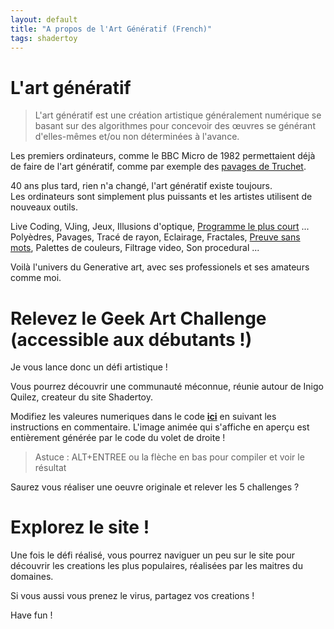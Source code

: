 ```yaml
---
layout: default
title: "A propos de l'Art Génératif (French)"
tags: shadertoy
---
```


# L'art génératif

>L'art génératif est une création artistique généralement numérique se basant sur des algorithmes pour concevoir des œuvres se générant d'elles-mêmes et/ou non déterminées à l'avance.

Les premiers ordinateurs, comme le BBC Micro de 1982 permettaient déjà de faire de l'art génératif, comme par exemple des [pavages de Truchet](https://bbcmic.ro/#%7B%22v%22%3A1%2C%22program%22%3A%22MODE2%5CnS%3D128%5CnFOR%20I%20%3D%200%20TO%2010%20%5CnFOR%20J%20%3D%200%20TO%209%20%5CnVDU%2029%2CI*S%3BJ*S%3B%5CnPROCCARRE%5CnNEXT%20J%5CnNEXT%20I%5CnEND%5CnDEF%20PROCCARRE%5CnT%3DS%2F2%5CnR%3DINT%28RND%281%29*2%29%5CnIF%20R%3D1%20THEN%20MOVE%200%2CT%20%3A%20DRAW%20-T%2C0%20%5CnIF%20R%3D0%20THEN%20MOVE%20-T%2C0%3A%20DRAW%200%2C-T%5CnIF%20R%3D1%20THEN%20MOVE%200%2C-T%20%3A%20DRAW%20T%2C0%5CnIF%20R%3D0%20THEN%20MOVE%20T%2C0%20%3A%20DRAW%200%2CT%5CnENDPROC%22%7D).

40 ans plus tard, rien n'a changé, l'art génératif existe toujours.  
Les ordinateurs sont simplement plus puissants et les artistes utilisent de nouveaux outils.

Live Coding, VJing, Jeux, Illusions d'optique, [Programme le plus court](https://fr.wikipedia.org/wiki/Code_golf) ...  
Polyèdres, Pavages, Tracé de rayon, Eclairage, Fractales, [Preuve sans mots](https://fr.wikipedia.org/wiki/Preuve_sans_mots), Palettes de couleurs, Filtrage video, Son procedural ...

Voilà l'univers du Generative art, avec ses professionels et ses amateurs comme moi.

# Relevez le Geek Art Challenge (accessible aux débutants !)

Je vous lance donc un défi artistique !  

Vous pourrez découvrir une communauté méconnue, réunie autour de Inigo Quilez, createur du site Shadertoy. 

Modifiez les valeures numeriques dans le code **[ici](https://www.shadertoy.com/view/7ls3D4)** en suivant les instructions en commentaire. L'image animée qui s'affiche en aperçu est entièrement générée par le code du volet de droite ! 

>Astuce : ALT+ENTREE ou la flèche en bas pour compiler et voir le résultat

Saurez vous réaliser une oeuvre originale et relever les 5 challenges ? 

# Explorez le site !

Une fois le défi réalisé, vous pourrez naviguer un peu sur le site pour découvrir les creations les plus populaires, réalisées par les maitres du domaines.

Si vous aussi vous prenez le virus, partagez vos creations !

Have fun !


